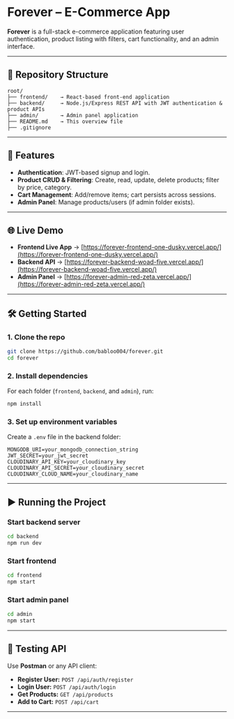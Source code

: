 # Forever – E-Commerce App

**Forever** is a full-stack e-commerce application featuring user authentication, product listing with filters, cart functionality, and an admin interface.

---

## 📂 Repository Structure

```text
root/
├── frontend/    → React-based front-end application
├── backend/     → Node.js/Express REST API with JWT authentication & product APIs
├── admin/       → Admin panel application
├── README.md    → This overview file
├── .gitignore
```

---

## 🚀 Features

- **Authentication**: JWT-based signup and login.
- **Product CRUD & Filtering**: Create, read, update, delete products; filter by price, category.
- **Cart Management**: Add/remove items; cart persists across sessions.
- **Admin Panel**: Manage products/users (if admin folder exists).

---

## 🌐 Live Demo

- **Frontend Live App** → [https://forever-frontend-one-dusky.vercel.app/](https://forever-frontend-one-dusky.vercel.app/)
- **Backend API** → [https://forever-backend-woad-five.vercel.app/](https://forever-backend-woad-five.vercel.app/)
- **Admin Panel** → [https://forever-admin-red-zeta.vercel.app/](https://forever-admin-red-zeta.vercel.app/)

---

## 🛠️ Getting Started

### 1. Clone the repo
```bash
git clone https://github.com/babloo004/forever.git
cd forever
```

### 2. Install dependencies
For each folder (`frontend`, `backend`, and `admin`), run:
```bash
npm install
```

### 3. Set up environment variables
Create a `.env` file in the backend folder:

```env
MONGODB_URI=your_mongodb_connection_string
JWT_SECRET=your_jwt_secret
CLOUDINARY_API_KEY=your_cloudinary_key
CLOUDINARY_API_SECRET=your_cloudinary_secret
CLOUDINARY_CLOUD_NAME=your_cloudinary_name
```

---

## ▶️ Running the Project

### Start backend server
```bash
cd backend
npm run dev
```

### Start frontend
```bash
cd frontend
npm start
```

### Start admin panel
```bash
cd admin
npm start
```

---

## 🧪 Testing API
Use **Postman** or any API client:

- **Register User:** `POST /api/auth/register`
- **Login User:** `POST /api/auth/login`
- **Get Products:** `GET /api/products`
- **Add to Cart:** `POST /api/cart`

---

